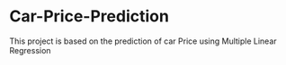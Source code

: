 # Car-Price-Prediction
This project is based on the prediction of car Price using Multiple Linear Regression
